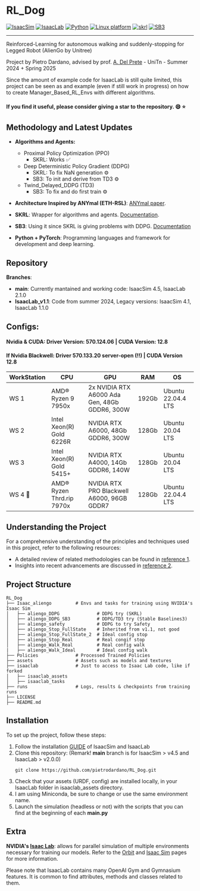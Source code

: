 # RL_Dog 
[![IsaacSim](https://img.shields.io/badge/IsaacSim-4.5-silver.svg)](https://docs.omniverse.nvidia.com/isaacsim/latest/overview.html)
[![IsaacLab](https://img.shields.io/badge/IsaacLab-2.1.0-orange.svg)](https://isaac-sim.github.io/IsaacLab/)
[![Python](https://img.shields.io/badge/python-3.10-blue.svg)](https://docs.python.org/3/whatsnew/3.10.html)
[![Linux platform](https://img.shields.io/badge/platform-linux--64-red.svg)](https://releases.ubuntu.com/22.04/)
[![skrl](https://img.shields.io/badge/skrl-1.4.3-yellow.svg)](https://skrl.readthedocs.io/en/latest/)
[![SB3](https://img.shields.io/badge/SB3-2.6.0-green.svg)](https://github.com/DLR-RM/stable-baselines3)

---------------------------------------------------------------------------------------------------

Reinforced-Learning for autonomous walking and suddenly-stopping for Legged Robot (AlienGo by Unitree)

Project by Pietro Dardano, advised by prof. [A. Del Prete](https://andreadelprete.github.io/) - UniTn - Summer 2024 + Spring 2025

Since the amount of example code for IsaacLab is still quite limited, this project can be seen as and example (even if still work in progress) on how to create Manager_Based_RL_Envs with different algorithms.

#### If you find it useful, please consider giving a star to the repository. :smile: :star:

## Methodology and Latest Updates
- **Algorithms and Agents:**
    - Proximal Policy Optimization (PPO) 
        - SKRL: Works ✅
    - Deep Deterministic Policy Gradient (DDPG)
        - SKRL: To fix NaN generation ⚙
        - SB3: To init and derive from TD3 ⚙
    - Twind_Delayed_DDPG (TD3)
        - SB3: To fix and do first train ⚙
        
- **Architecture Inspired by ANYmal (ETH-RSL)**: [ANYmal paper](https://www.science.org/doi/epdf/10.1126/scirobotics.aau5872).
- **SKRL**: Wrapper for algorithms and agents. [Documentation](https://skrl.readthedocs.io/en/latest/intro/getting_started.html).
- **SB3**: Using it since SKRL is giving problems with DDPG. [Documentation](https://stable-baselines3.readthedocs.io/en/v1.0/guide/algos.html)
- **Python + PyTorch**: Programming languages and framework for development and deep learning.

## Repository
**Branches**:
- **main**: Currently mantained and working code: IsaacSim 4.5, IsaacLab 2.1.0
- **IsaacLab_v1.1**: Code from summer 2024, Legacy versions: IsaacSim 4.1, IsaacLab 1.1.0

## Configs: 
#### Nvidia & CUDA: Driver Version: 570.124.06 | CUDA Version: 12.8 
#### If Nvidia Blackwell: Driver 570.133.20 server-open (!!) | CUDA Version 12.8

| WorkStation    | CPU                        | GPU                                         | RAM    | OS                   |
|--------------- |--------------------------- |---------------------------------------------|--------|----------------------|
| WS 1  | AMD® Ryzen 9 7950x         | 2x NVIDIA RTX A6000 Ada Gen, 48Gb GDDR6, 300W | 192Gb  | Ubuntu 22.04.4 LTS   |
| WS 2  | Intel Xeon(R) Gold 6226R   | NVIDIA RTX A6000, 48Gb GDDR6, 300W           | 128Gb  | Ubuntu 20.04 LTS     |
| WS 3  | Intel Xeon(R) Gold 5415+   | NVIDIA RTX A4000, 14Gb GDDR6, 140W           | 128Gb  | Ubuntu 20.04 LTS     |
| WS 4 📌 | AMD® Ryzen Thrd.rip 7970x  | NVIDIA RTX PRO Blackwell A6000, 96GB GDDR7   | 128Gb  | Ubuntu 22.04.4 LTS   |

## Understanding the Project

For a comprehensive understanding of the principles and techniques used in this project, refer to the following resources:
- A detailed review of related methodologies can be found in [reference 1](https://journals.sagepub.com/doi/full/10.1177/17298814211007305).
- Insights into recent advancements are discussed in [reference 2](https://arxiv.org/html/2308.12517v2).

## Project Structure
```
RL_Dog
├── Isaac_aliengo         # Envs and tasks for training using NVIDIA's Isaac Sim
│   ├── aliengo_DDPG              # DDPG try (SKRL)
│   ├── aliengo_DDPG_SB3          # DDPG/TD3 try (Stable Baselines3)
│   ├── aliengo_safety            # DDPG to try Safety
│   ├── aliengo_Stop_FullState    # Inherited from v1.1, not good
│   ├── aliengo_Stop_FullState_2  # Ideal config stop
│   ├── aliengo_Stop_Real         # Real congif stop
│   ├── aliengo_Walk_Real         # Real config walk
|   ├── aliengo_Walk_Ideal        # Ideal config walk
├── Policies              # Processed Trained Policies
├── assets                # Assets such as models and textures
├── isaaclab              # Just to access to Isaac Lab code, like if forked
│   ├── isaaclab_assets
│   ├── isaaclab_tasks
├── runs                  # Logs, results & checkpoints from training runs
├── LICENSE
├── README.md
```

## Installation

To set up the project, follow these steps:
1. Follow the installation [GUIDE](https://isaac-sim.github.io/IsaacLab/main/source/setup/installation/pip_installation.html) of IsaacSim and IsaacLab
2. Clone this repository: (Remark! **main** branch is for IsaacSim > v4.5 and IsaacLab > v2.0.0)
   ```
   git clone https://github.com/pietrodardano/RL_Dog.git
   ```
3. Check that your assets (URDF, config) are installed locally, in your IsaacLab folder in isaaclab_assets directory.
4. I am using Miniconda, be sure to change or use the same environment name.
5. Launch the simulation (headless or not) with the scripts that you can find at the beginning of each **main.py**

## Extra

**NVIDIA's [Isaac Lab](https://isaac-sim.github.io/IsaacLab/)**: allows for parallel simulation of multiple environments necessary for training our models. Refer to the [Orbit](https://isaac-orbit.github.io/) and [Isaac Sim](https://docs.omniverse.nvidia.com/isaacsim/latest/overview.html) pages for more information. <br>

Please note that IsaacLab contains many OpenAI Gym and Gymnasium features. It is common to find attributes, methods and classes related to them. <br>

